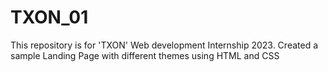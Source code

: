 # TXON_01
This repository is for 'TXON' Web development Internship 2023. Created a sample Landing Page with different themes using HTML and CSS
